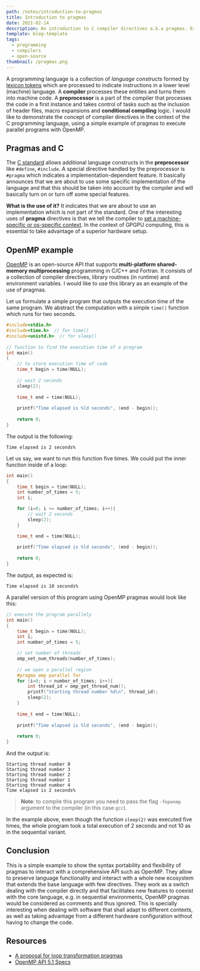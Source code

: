 ```yaml
---
path: /notes/introduction-to-pragmas
title: Introduction to pragmas
date: 2021-02-14
description: An introduction to C compiler directives a.k.a pragmas. Examples with OpenMP.
template: blog-template
tags:
  - programming
  - compilers
  - open-source
thumbnail: /pragmas.png
---
```


A programming language is a collection of *language constructs* formed by [lexicon tokens](https://en.wikipedia.org/wiki/Lexical_analysis#Token) which are processed to indicate instructions in a lower level (machine) language. A **compiler** processes these entities and turns them into machine code. A **preprocessor** is a part of the compiler that processes the code in a first instance and takes control of tasks such as the inclusion of header files, macro expansions and **conditional compiling** logic. I would like to demonstrate the concept of compiler directives in the context of the C programming language, using a simple example of pragmas to execute parallel programs with OpenMP.

## Pragmas and C

The [C standard](https://en.cppreference.com/w/c/header) allows additional language constructs in the **preprocessor** like `#define`, `#include`. A special directive handled by the preprocessor is `#pragma` which indicates a implementation-dependent feature. It basically announces that we are about to use some specific implementation of the language and that this should be taken into account by the compiler and will basically turn on or turn off some special features.

**What is the use of it?**  It indicates that we are about to use an implementation which is not part of the standard. One of the interesting uses of **pragma** directives is that we tell the compiler to [set a machine-specific or os-specific context](https://stackoverflow.com/a/232796). In the context of GPGPU computing, this is essential to take advantage of a superior hardware setup.

## OpenMP example

[OpenMP](https://www.openmp.org/) is an open-source API that supports **multi-platform shared-memory multiprocessing** programming in C/C++ and Fortran. It consists of a collection of compiler directives, library routines (in runtime) and environment variables. I would like to use this library as an example of the use of pragmas.

Let us formulate a simple program that outputs the execution time of the same program. We abstract the computation with a simple `time()` function which runs for two seconds.

```c
#include<stdio.h>
#include<time.h>  // for time()
#include<unistd.h>  // for sleep()
 
// function to find the execution time of a program
int main()
{
    // to store execution time of code
    time_t begin = time(NULL);
    
    // wait 2 seconds
    sleep(2);
    
    time_t end = time(NULL);
    
    printf("Time elapsed is %ld seconds", (end - begin));
 
    return 0;
}
```

The output is the following:

```output
Time elapsed is 2 seconds%
```

Let us say, we want to run this function five times. We could put the inner function inside of a loop:

```c
int main()
{
    time_t begin = time(NULL);
    int number_of_times = 5; 
    int i;

    for (i=0; i <= number_of_times; i++){
        // wait 2 seconds
        sleep(2);
    }   

    time_t end = time(NULL);
    
    printf("Time elapsed is %ld seconds", (end - begin));
 
    return 0;
}
```

The output, as expected is:

```output
Time elapsed is 10 seconds%
```

A parallel version of this program using OpenMP pragmas would look like this:

```c
// execute the program parallely
int main()
{
    time_t begin = time(NULL);
    int i;
    int number_of_times = 5; 

    // set number of threads 
    omp_set_num_threads(number_of_times);
    
    // we open a parallel region
    #pragma omp parallel for
    for (i=0; i < number_of_times; i++){
        int thread_id = omp_get_thread_num();
        printf("Starting thread number %d\n", thread_id);
        sleep(2);
    }
        
    time_t end = time(NULL);
    
    printf("Time elapsed is %ld seconds", (end - begin));
 
    return 0;
}
```

And the output is:

```output
Starting thread number 0
Starting thread number 3
Starting thread number 2
Starting thread number 1
Starting thread number 4
Time elapsed is 2 seconds%  
```

>**Note**: to compile this program you need to pass the flag `-fopenmp` argument to the compiler (in this case `gcc`).

In the example above, even though the function `sleep(2)` was executed five times, the whole program took a total execution of 2 seconds and not 10 as in the sequential variant.

## Conclusion

This is a simple example to show the syntax portability and flexibility of pragmas to interact with a comprehensive API such as OpenMP. They allow to preserve language functionality and interact with a whole new ecosystem that extends the base language with few directives. They work as a switch dealing with the compiler directly and that facilitates new features to coexist with the core language, e.g. in sequential environments, OpenMP pragmas would be considered as comments and thus ignored. This is specially interesting when dealing with software that shall adapt to different contexts, as well as taking advantage from a different hardware configuration without having to change the code.

## Resources

- [A proposal for loop transformation pragmas](https://link.springer.com/chapter/10.1007/978-3-319-98521-3_3)
- [OpenMP API 5.1 Specs](https://www.openmp.org/wp-content/uploads/OpenMP-API-Specification-5-1.pdf)